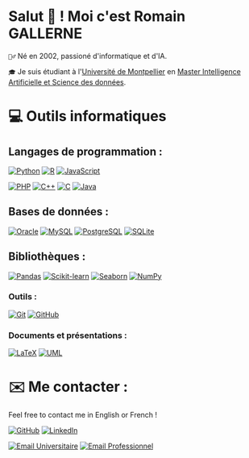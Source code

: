 
# Salut 👋 ! Moi c'est **Romain GALLERNE**

`🙆‍♂️` Né en 2002, passioné d'informatique et d'IA.

`🎓` Je suis étudiant à l'[Université de Montpellier](https://sciences.edu.umontpellier.fr/en/welcome-to-the-faculty-of-sciences/) en [Master Intelligence Artificielle et Science des données]([https://informatique-fds.edu.umontpellier.fr/etudiants/master-informatique-parcours/parcours-gl-genie-logiciel/](https://informatique-fds.edu.umontpellier.fr/etudiants/master-informatique-parcours/parcours-iasd-intelligence-artificielle-et-science-des-donnees-ouverture-septembre-2021/)).


# 💻 Outils informatiques

## Langages de programmation :

[![Python](https://img.shields.io/badge/Python-3776AB?style=for-the-badge&logo=python&logoColor=white)](https://docs.python.org/3/)
[![R](https://img.shields.io/badge/r-4d788f?style=for-the-badge&logo=r&logoColor=white)](https://www.r-project.org/)
[![JavaScript](https://img.shields.io/badge/JavaScript-F7DF1E?style=for-the-badge&logo=javascript&logoColor=black)](https://developer.mozilla.org/en-US/docs/Web/JavaScript)

[![PHP](https://img.shields.io/badge/PHP-777BB4?style=for-the-badge&logo=php&logoColor=white)](https://www.php.net/manual/en/)
[![C++](https://img.shields.io/badge/C%2B%2B-00599C?style=for-the-badge&logo=c%2B%2B&logoColor=white)](https://en.cppreference.com/w/cpp)
[![C](https://img.shields.io/badge/C-00599C?style=for-the-badge&logo=c&logoColor=white)](https://en.cppreference.com/w/c/language)
[![Java](https://img.shields.io/badge/Java-007396?style=for-the-badge&logo=java&logoColor=white)](https://docs.oracle.com/en/java/)

## Bases de données :

[![Oracle](https://img.shields.io/badge/Oracle-F80000?style=for-the-badge&logo=oracle&logoColor=white)](https://pandas.pydata.org/)
[![MySQL](https://img.shields.io/badge/MySQL-4479A1?style=for-the-badge&logo=mysql&logoColor=white)](https://dev.mysql.com/doc/)
[![PostgreSQL](https://img.shields.io/badge/PostgreSQL-4169E1?style=for-the-badge&logo=postgresql&logoColor=white)](https://www.postgresql.org/docs/)
[![SQLite](https://img.shields.io/badge/SQLite-07405E?style=for-the-badge&logo=sqlite&logoColor=white)](https://sqlite.org/docs.html)

## Bibliothèques :

[![Pandas](https://img.shields.io/badge/pandas-3a34eb?style=for-the-badge&logo=pandas&logoColor=white)](https://nodejs.org/en/docs/)
[![Scikit-learn](https://img.shields.io/badge/Scikitlearn-eb8634?style=for-the-badge&logo=Scikitlearn&logoColor=white)](https://scikit-learn.org/stable/)
[![Seaborn](https://img.shields.io/badge/SeaBorn-3456eb?style=for-the-badge&logo=seaborn&logoColor=white)](https://seaborn.pydata.org/)
[![NumPy](https://img.shields.io/badge/NumPy-34a4eb?style=for-the-badge&logo=numpy&logoColor=white)](https://numpy.org/)


### Outils :

[![Git](https://img.shields.io/badge/Git-F05032?style=for-the-badge&logo=git&logoColor=white)](https://git-scm.com/doc)
[![GitHub](https://img.shields.io/badge/GitHub-100000?style=for-the-badge&logo=github&logoColor=white)](https://github.com/RomainGallerne)

### Documents et présentations :

[![LaTeX](https://img.shields.io/badge/LaTeX-008080?style=for-the-badge&logo=latex&logoColor=white)](https://www.latex-project.org/help/documentation/)
[![UML](https://img.shields.io/badge/UML-000000?style=for-the-badge&logo=uml&logoColor=white)](https://www.uml.org/)

#  ✉️ Me contacter :

Feel free to contact me in English or French !

[![GitHub](https://img.shields.io/badge/GitHub-100000?style=for-the-badge&logo=github&logoColor=white)](https://github.com/RomainGallerne)
[![LinkedIn](https://img.shields.io/badge/LinkedIn-0077B5?style=for-the-badge&logo=linkedin&logoColor=white)](https://www.linkedin.com/in/romain-gallerne-72a108200/)

[![Email Universitaire](https://img.shields.io/badge/Email_Universitaire-9cf?style=for-the-badge&logo=gmail)](mailto:romain.gallerne@etu.umontpellier.fr)
[![Email Professionnel](https://img.shields.io/badge/Email_Professionnel-9cf?style=for-the-badge&logo=gmail)](mailto:romain.gallerne08@gmail.com)

